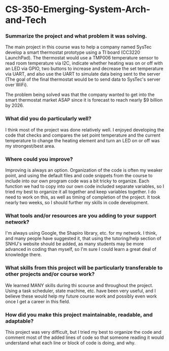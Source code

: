 # CS-350-Emerging-System-Arch-and-Tech
### Summarize the project and what problem it was solving.  
The main project in this course was to help a company named SysTec develop a smart thermostat prototype using a TI board (CC3220 LaunchPad). The thermostat would use a TMP006 temperature sensor to read room temperature via I2C, indicate whether heating was on or off with an LED via GPIO, two buttons to increase and decrease the set temperature via UART, and also use the UART to simulate data being sent to the server (The goal of the final thermostat would be to send data to SysTec's server over WiFi).  

  The problem being solved was that the company wanted to get into the smart thermostat market ASAP since it is forecast to reach nearly $9 billion by 2026.  

### What did you do particularly well?  
I think most of the project was done relatively well. I enjoyed developing the code that checks and compares the set point temperature and the current temperature to change the heating element and turn an LED on or off was my strongest/best area.  

### Where could you improve?  
Improving is always an option. Organization of the code is often my weaker point, and using the default files and code snippets from the course to include into our own program code was a bit tricky to organize. Each function we had to copy into our own code included separate variables, so I tried my best to organize it all together and keep variables together. I do need to work on this, as well as timing of completion of the project. It took nearly two weeks, so I should further my skills in code development.  

### What tools and/or resources are you adding to your support network?  
I'm always using Google, the Shapiro library, etc. for my network. I think, and many people have suggested it, that using the tutoring/help section of SNHU's website should be added, as many students may be more advanced in coding than myself, so I'm sure I could learn a great deal of knowledge there.  

### What skills from this project will be particularly transferable to other projects and/or course work?  
We learned MANY skills during thi scourse and throughout the project. Using a task scheduler, state machine, etc. have been very useful, and I believe these would help my future course work and possibly even work once I get a career in this field.  


### How did you make this project maintainable, readable, and adaptable?  
This project was very difficult, but I tried my best to organize the code and comment most of the added lines of code so that someone reading it would understand what each line or block of code is doing, and why.  

